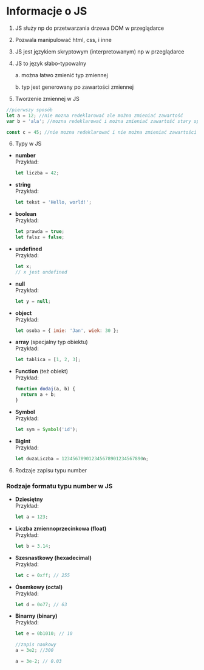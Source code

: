# Informacje o JS

1. JS służy np do przetwarzania drzewa DOM w przeglądarce
2. Pozwala manipulować html, css, i inne
3. JS jest językiem skryptowym (interpretowanym) np w przeglądarce
4. JS to język słabo-typowalny

   a. można łatwo zmienić typ zmiennej

   b. typ jest generowany po zawartości zmiennej

5. Tworzenie zmiennej w JS

```js
//pierwszy sposób
let a = 12; //nie mozna redeklarować ale można zmieniać zawartość
var b = 'ala'; //mozna redeklarować i można zmieniać zawartość stary sposób

const c = 45; //nie mozna redeklarować i nie można zmieniać zawartości
```

6. Typy w JS

- **number**  
   Przykład:

  ```js
  let liczba = 42;
  ```

- **string**  
   Przykład:

  ```js
  let tekst = 'Hello, world!';
  ```

- **boolean**  
   Przykład:

  ```js
  let prawda = true;
  let falsz = false;
  ```

- **undefined**  
   Przykład:

  ```js
  let x;
  // x jest undefined
  ```

- **null**  
   Przykład:

  ```js
  let y = null;
  ```

- **object**  
   Przykład:

  ```js
  let osoba = { imie: 'Jan', wiek: 30 };
  ```

- **array** (specjalny typ obiektu)  
   Przykład:

  ```js
  let tablica = [1, 2, 3];
  ```

- **Function** (też obiekt)  
   Przykład:

  ```js
  function dodaj(a, b) {
    return a + b;
  }
  ```

- **Symbol**  
   Przykład:

  ```js
  let sym = Symbol('id');
  ```

- **BigInt**  
   Przykład:
  ```js
  let duzaLiczba = 123456789012345678901234567890n;
  ```

6. Rodzaje zapisu typu number

### Rodzaje formatu typu number w JS

- **Dziesiętny**  
   Przykład:

  ```js
  let a = 123;
  ```

- **Liczba zmiennoprzecinkowa (float)**  
   Przykład:

  ```js
  let b = 3.14;
  ```

- **Szesnastkowy (hexadecimal)**  
   Przykład:

  ```js
  let c = 0xff; // 255
  ```

- **Ósemkowy (octal)**  
   Przykład:

  ```js
  let d = 0o77; // 63
  ```

- **Binarny (binary)**  
   Przykład:

  ```js
  let e = 0b1010; // 10

  //zapis naukowy
  a = 3e2; //300

  a = 3e-2; // 0.03
  ```
